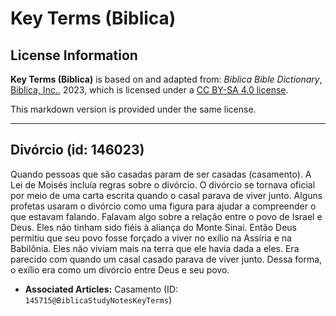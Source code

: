 # Key Terms (Biblica)

## License Information

**Key Terms (Biblica)** is based on and adapted from: _Biblica Bible Dictionary_, [Biblica, Inc.](https://www.biblica.com/), 2023, which is licensed under a [CC BY-SA 4.0 license](https://creativecommons.org/licenses/by-sa/4.0/legalcode.en).

This markdown version is provided under the same license.



--------------------------------

## Divórcio (id: 146023)

Quando pessoas que são casadas param de ser casadas (casamento). A Lei de Moisés incluía regras sobre o divórcio. O divórcio se tornava oficial por meio de uma carta escrita quando o casal parava de viver junto. Alguns profetas usaram o divórcio como uma figura para ajudar a compreender o que estavam falando. Falavam algo sobre a relação entre o povo de Israel e Deus. Eles não tinham sido fiéis à aliança do Monte Sinai. Então Deus permitiu que seu povo fosse forçado a viver no exílio na Assíria e na Babilônia. Eles não viviam mais na terra que ele havia dada a eles. Era parecido com quando um casal casado parava de viver junto. Dessa forma, o exílio era como um divórcio entre Deus e seu povo.

* **Associated Articles:** Casamento (ID: `145715@BiblicaStudyNotesKeyTerms`)

